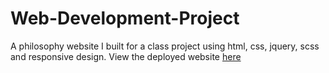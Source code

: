 # Web-Development-Project
A philosophy website I built for a class project using html, css, jquery, scss and responsive design. View the deployed website [here](https://andrewspwhite.github.io/index.html)
